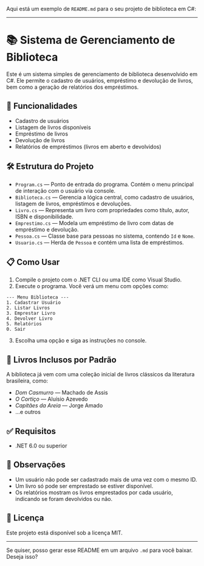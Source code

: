 Aqui está um exemplo de `README.md` para o seu projeto de biblioteca em C#:

---

# 📚 Sistema de Gerenciamento de Biblioteca

Este é um sistema simples de gerenciamento de biblioteca desenvolvido em C#. Ele permite o cadastro de usuários, empréstimo e devolução de livros, bem como a geração de relatórios dos empréstimos.

## 🚀 Funcionalidades

* Cadastro de usuários
* Listagem de livros disponíveis
* Empréstimo de livros
* Devolução de livros
* Relatórios de empréstimos (livros em aberto e devolvidos)

## 🛠️ Estrutura do Projeto

* `Program.cs` — Ponto de entrada do programa. Contém o menu principal de interação com o usuário via console.
* `Biblioteca.cs` — Gerencia a lógica central, como cadastro de usuários, listagem de livros, empréstimos e devoluções.
* `Livro.cs` — Representa um livro com propriedades como título, autor, ISBN e disponibilidade.
* `Emprestimo.cs` — Modela um empréstimo de livro com datas de empréstimo e devolução.
* `Pessoa.cs` — Classe base para pessoas no sistema, contendo `Id` e `Nome`.
* `Usuario.cs` — Herda de `Pessoa` e contém uma lista de empréstimos.

## 📋 Como Usar

1. Compile o projeto com o .NET CLI ou uma IDE como Visual Studio.
2. Execute o programa. Você verá um menu com opções como:

```
--- Menu Biblioteca ---
1. Cadastrar Usuário
2. Listar Livros
3. Emprestar Livro
4. Devolver Livro
5. Relatórios
0. Sair
```

3. Escolha uma opção e siga as instruções no console.

## 📖 Livros Inclusos por Padrão

A biblioteca já vem com uma coleção inicial de livros clássicos da literatura brasileira, como:

* *Dom Casmurro* — Machado de Assis
* *O Cortiço* — Aluísio Azevedo
* *Capitães da Areia* — Jorge Amado
* ...e outros

## ✅ Requisitos

* .NET 6.0 ou superior

## 📌 Observações

* Um usuário não pode ser cadastrado mais de uma vez com o mesmo ID.
* Um livro só pode ser emprestado se estiver disponível.
* Os relatórios mostram os livros emprestados por cada usuário, indicando se foram devolvidos ou não.

## 📄 Licença

Este projeto está disponível sob a licença MIT.

---

Se quiser, posso gerar esse README em um arquivo `.md` para você baixar. Deseja isso?
